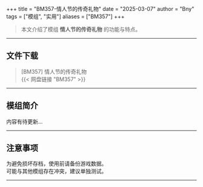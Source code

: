 +++
title = "BM357-情人节的传奇礼物"
date = "2025-03-07"
author = "Bny"
tags = ["模组", "实用"]
aliases = ["BM357"]
+++

> 本文介绍了模组 **情人节的传奇礼物** 的功能与特点。

---

## 文件下载

> [BM357] 情人节的传奇礼物  
{{< 网盘链接 "BM357" >}}  

---

## 模组简介

>  
内容有待更新...  

---

## 注意事项

>  
为避免损坏存档，使用前请备份游戏数据。  
可能与其他模组存在冲突，建议单独测试。  

---

